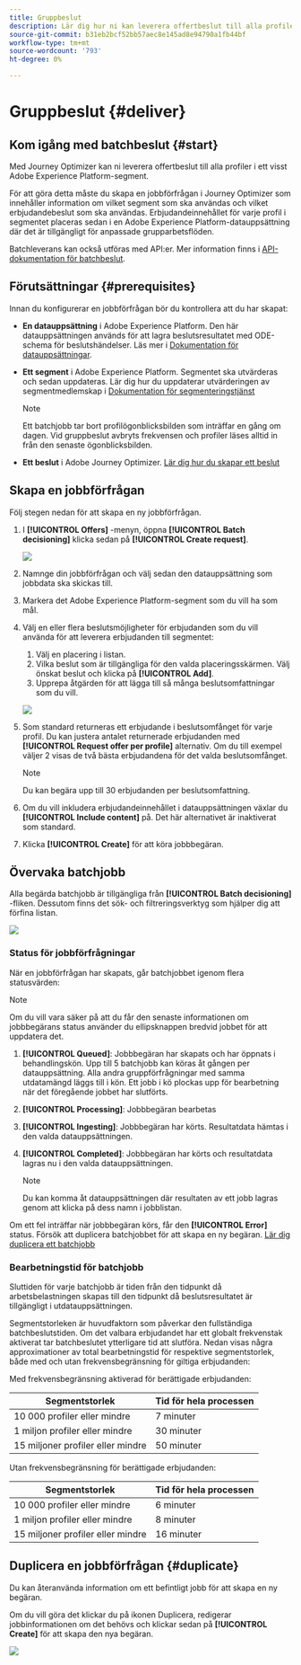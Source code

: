 ```yaml
---
title: Gruppbeslut
description: Lär dig hur ni kan leverera offertbeslut till alla profiler i ett visst Adobe Experience Platform-segment.
source-git-commit: b31eb2bcf52bb57aec8e145ad8e94790a1fb44bf
workflow-type: tm+mt
source-wordcount: '793'
ht-degree: 0%

---
```



# Gruppbeslut {#deliver}

## Kom igång med batchbeslut {#start}

Med Journey Optimizer kan ni leverera offertbeslut till alla profiler i ett visst Adobe Experience Platform-segment.

För att göra detta måste du skapa en jobbförfrågan i Journey Optimizer som innehåller information om vilket segment som ska användas och vilket erbjudandebeslut som ska användas. Erbjudandeinnehållet för varje profil i segmentet placeras sedan i en Adobe Experience Platform-datauppsättning där det är tillgängligt för anpassade grupparbetsflöden.

Batchleverans kan också utföras med API:er. Mer information finns i [API-dokumentation för batchbeslut](api-reference/offer-delivery-api/batch-decisioning-api.md).

## Förutsättningar {#prerequisites}

Innan du konfigurerar en jobbförfrågan bör du kontrollera att du har skapat:

* **En datauppsättning** i Adobe Experience Platform. Den här datauppsättningen används för att lagra beslutsresultatet med ODE-schema för beslutshändelser. Läs mer i [Dokumentation för datauppsättningar](https://experienceleague.adobe.com/docs/experience-platform/catalog/datasets/overview.html).

* **Ett segment** i Adobe Experience Platform. Segmentet ska utvärderas och sedan uppdateras. Lär dig hur du uppdaterar utvärderingen av segmentmedlemskap i [Dokumentation för segmenteringstjänst](http://www.adobe.com/go/segmentation-overview-en)

   >[!NOTE]
   >
   >Ett batchjobb tar bort profilögonblicksbilden som inträffar en gång om dagen. Vid gruppbeslut avbryts frekvensen och profiler läses alltid in från den senaste ögonblicksbilden.

* **Ett beslut** i Adobe Journey Optimizer. [Lär dig hur du skapar ett beslut](offer-activities/create-offer-activities.md)

<!-- in API doc, remove these info and add ref here-->

## Skapa en jobbförfrågan

Följ stegen nedan för att skapa en ny jobbförfrågan.

1. I **[!UICONTROL Offers]** -menyn, öppna **[!UICONTROL Batch decisioning]** klicka sedan på **[!UICONTROL Create request]**.

   ![](assets/batch-create.png)

1. Namnge din jobbförfrågan och välj sedan den datauppsättning som jobbdata ska skickas till.

1. Markera det Adobe Experience Platform-segment som du vill ha som mål.

1. Välj en eller flera beslutsmöjligheter för erbjudanden som du vill använda för att leverera erbjudanden till segmentet:
   1. Välj en placering i listan.
   1. Vilka beslut som är tillgängliga för den valda placeringsskärmen. Välj önskat beslut och klicka på **[!UICONTROL Add]**.
   1. Upprepa åtgärden för att lägga till så många beslutsomfattningar som du vill.

   ![](assets/batch-decision.png)

1. Som standard returneras ett erbjudande i beslutsomfånget för varje profil. Du kan justera antalet returnerade erbjudanden med **[!UICONTROL Request offer per profile]** alternativ. Om du till exempel väljer 2 visas de två bästa erbjudandena för det valda beslutsomfånget.

   >[!NOTE]
   >
   >Du kan begära upp till 30 erbjudanden per beslutsomfattning.

1. Om du vill inkludera erbjudandeinnehållet i datauppsättningen växlar du **[!UICONTROL Include content]** på. Det här alternativet är inaktiverat som standard.

1. Klicka **[!UICONTROL Create]** för att köra jobbbegäran.

## Övervaka batchjobb

Alla begärda batchjobb är tillgängliga från **[!UICONTROL Batch decisioning]** -fliken. Dessutom finns det sök- och filtreringsverktyg som hjälper dig att förfina listan.

![](assets/batch-list.png)

### Status för jobbförfrågningar

När en jobbförfrågan har skapats, går batchjobbet igenom flera statusvärden:

>[!NOTE]
>
>Om du vill vara säker på att du får den senaste informationen om jobbbegärans status använder du ellipsknappen bredvid jobbet för att uppdatera det.

1. **[!UICONTROL Queued]**: Jobbbegäran har skapats och har öppnats i behandlingskön. Upp till 5 batchjobb kan köras åt gången per datauppsättning. Alla andra gruppförfrågningar med samma utdatamängd läggs till i kön. Ett jobb i kö plockas upp för bearbetning när det föregående jobbet har slutförts.
1. **[!UICONTROL Processing]**: Jobbbegäran bearbetas
1. **[!UICONTROL Ingesting]**: Jobbbegäran har körts. Resultatdata hämtas i den valda datauppsättningen.
1. **[!UICONTROL Completed]**: Jobbbegäran har körts och resultatdata lagras nu i den valda datauppsättningen.

   >[!NOTE]
   >
   >Du kan komma åt datauppsättningen där resultaten av ett jobb lagras genom att klicka på dess namn i jobblistan.

Om ett fel inträffar när jobbbegäran körs, får den **[!UICONTROL Error]** status. Försök att duplicera batchjobbet för att skapa en ny begäran. [Lär dig duplicera ett batchjobb](#duplicate)

### Bearbetningstid för batchjobb

Sluttiden för varje batchjobb är tiden från den tidpunkt då arbetsbelastningen skapas till den tidpunkt då beslutsresultatet är tillgängligt i utdatauppsättningen.

Segmentstorleken är huvudfaktorn som påverkar den fullständiga batchbeslutstiden. Om det valbara erbjudandet har ett globalt frekvenstak aktiverat tar batchbeslutet ytterligare tid att slutföra. Nedan visas några approximationer av total bearbetningstid för respektive segmentstorlek, både med och utan frekvensbegränsning för giltiga erbjudanden:

Med frekvensbegränsning aktiverad för berättigade erbjudanden:

| Segmentstorlek | Tid för hela processen |
|--------------|----------------------------|
| 10 000 profiler eller mindre | 7 minuter |
| 1 miljon profiler eller mindre | 30 minuter |
| 15 miljoner profiler eller mindre | 50 minuter |

Utan frekvensbegränsning för berättigade erbjudanden:

| Segmentstorlek | Tid för hela processen |
|--------------|----------------------------|
| 10 000 profiler eller mindre | 6 minuter |
| 1 miljon profiler eller mindre | 8 minuter |
| 15 miljoner profiler eller mindre | 16 minuter |

## Duplicera en jobbförfrågan {#duplicate}

Du kan återanvända information om ett befintligt jobb för att skapa en ny begäran.

Om du vill göra det klickar du på ikonen Duplicera, redigerar jobbinformationen om det behövs och klickar sedan på **[!UICONTROL Create]** för att skapa den nya begäran.

![](assets/batch-duplicate.png)
